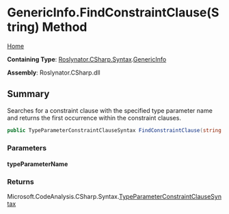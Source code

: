 <a name="_top"></a>

# GenericInfo\.FindConstraintClause\(String\) Method

[Home](../../../../../README.md#_top)

**Containing Type**: [Roslynator.CSharp.Syntax](../../README.md#_top)\.[GenericInfo](../README.md#_top)

**Assembly**: Roslynator\.CSharp\.dll

## Summary

Searches for a constraint clause with the specified type parameter name and returns the first occurrence within the constraint clauses\.

```csharp
public TypeParameterConstraintClauseSyntax FindConstraintClause(string typeParameterName)
```

### Parameters

#### typeParameterName

### Returns

Microsoft\.CodeAnalysis\.CSharp\.Syntax\.[TypeParameterConstraintClauseSyntax](https://docs.microsoft.com/en-us/dotnet/api/microsoft.codeanalysis.csharp.syntax.typeparameterconstraintclausesyntax)

